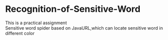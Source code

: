 # Recognition-of-Sensitive-Word
This is a practical assignment</br>
Sensitive word spider based on JavaURL,which can locate sensitive word in different color

